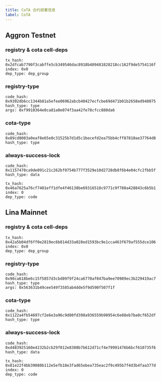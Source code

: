 ```yaml
---
title: CoTA 合约部署信息
label: CoTA
---
```


## Aggron Testnet

### registry & cota cell-deps

```
tx_hash: 0x2dfcab7790f3cabffe5cb349546dac8918b409481828218cc162f9de5754116f
index: 0x0
dep_type: dep_group
```

### registry-type

```
code_hash: 0x9302db6cc1344b81a5efee06962abcb40427ecfcbe69d471b01b2658ed948075
hash_type: type
args: 0xf9910364e0ca81a0e074f3aa42fe78cfcc880da6
```

### cota-type

```
code_hash: 0x89cd8003a0eaf8e65e0c31525b7d1d5c1becefd2ea75bb4cff87810ae37764d8
hash_type: type
```

### always-success-lock

```
code_hash: 0x1157470ca9de091c21c262bf0754b777f3529e10d2728db8f6b4e04cfc2fbb5f
hash_type: data

tx_hash: 0x46a7625a76cf7401eff1dfe4f46138be69316518c9771c9f780a428843c6b5b1
index: 0
dep_type: code
```

## Lina Mainnet

### registry & cota cell-deps

```
tx_hash: 0x42a5b04df6ff0e2819ec6b814d33a028ed1593bc9e1cca463f679af555dce106
index: 0x0
dep_type: dep_group
```

### registry-type

```
code_hash: 0x90ca618be6c15f5857d3cbd09f9f24ca6770af047ba9ee70989ec3b229419ac7
hash_type: type
args: 0x563631b49cee549f3585ab4dde5f9d590f507f1f
```

### cota-type

```
code_hash: 0x1122a4fb54697cf2e6e3a96c9d80fd398a936559b90954c6e88eb7ba0cf652df
hash_type: type
```

### always-success-lock

```
code_hash: 0xd483925160e4232b2cb29f012e8380b7b612d71cf4e79991476b6bcf610735f6
hash_type: data

tx_hash: 0x81e22f4bb39080b112e5efb18e3fad65ebea735eac2f9c495b7f4d3b4faa377d
index: 0
dep_type: code
```
